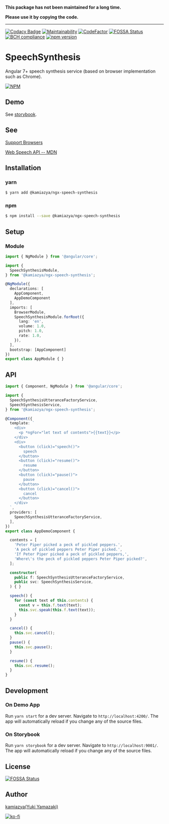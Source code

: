 **This package has not been maintained for a long time.**

**Please use it by copying the code.**

---

[![Codacy Badge](https://api.codacy.com/project/badge/Grade/082267c017e047a7b9ecb888d0779860)](https://app.codacy.com/app/kamiazya/ngx-speech-synthesis?utm_source=github.com&utm_medium=referral&utm_content=kamiazya/ngx-speech-synthesis&utm_campaign=Badge_Grade_Dashboard) [![Maintainability](https://api.codeclimate.com/v1/badges/9723b4dde56568506ec5/maintainability)](https://codeclimate.com/github/kamiazya/ngx-speech-synthesis/maintainability) [![CodeFactor](https://www.codefactor.io/repository/github/kamiazya/ngx-speech-synthesis/badge)](https://www.codefactor.io/repository/github/kamiazya/ngx-speech-synthesis) [![FOSSA Status](https://app.fossa.io/api/projects/git%2Bgithub.com%2Fkamiazya%2Fngx-speech-synthesis.svg?type=shield)](https://app.fossa.io/projects/git%2Bgithub.com%2Fkamiazya%2Fngx-speech-synthesis?ref=badge_shield) [![BCH compliance](https://bettercodehub.com/edge/badge/kamiazya/ngx-speech-synthesis?branch=master)](https://bettercodehub.com/) [![npm version](https://badge.fury.io/js/%40kamiazya%2Fngx-speech-synthesis.svg)](https://badge.fury.io/js/%40kamiazya%2Fngx-speech-synthesis)

# SpeechSynthesis

Angular 7+ speech synthesis service (based on browser implementation such as Chrome).

[![NPM](https://nodei.co/npm/@kamiazya/ngx-speech-synthesis.png)](https://nodei.co/npm/@kamiazya/ngx-speech-synthesis/)

## Demo

See [storybook](https://kamiazya.github.io/ngx-speech-synthesis/?selectedKind=DEMO&selectedStory=English&full=0&addons=1&stories=1&panelRight=0&addonPanel=storybook%2Factions%2Factions-panel).

## See

[Support Browsers](https://caniuse.com/#feat=speech-synthesis)

[Web Speech API -- MDN](https://developer.mozilla.org/docs/Web/API/Web_Speech_API)

## Installation

### yarn

```bash
$ yarn add @kamiazya/ngx-speech-synthesis
```

### npm

```bash
$ npm install --save @kamiazya/ngx-speech-synthesis
```

## Setup

### Module

```typescript
import { NgModule } from '@angular/core';

import {
  SpeechSynthesisModule,
} from '@kamiazya/ngx-speech-synthesis';

@NgModule({
  declarations: [
    AppComponent,
    AppDemoComponent
  ],
  imports: [
    BrowserModule,
    SpeechSynthesisModule.forRoot({
      lang: 'en',
      volume: 1.0,
      pitch: 1.0,
      rate: 1.0,
    }),
  ],
  bootstrap: [AppComponent]
})
export class AppModule { }

```

## API

```typescript
import { Component, NgModule } from '@angular/core';

import {
  SpeechSynthesisUtteranceFactoryService,
  SpeechSynthesisService,
} from '@kamiazya/ngx-speech-synthesis';

@Component({
  template: `
    <div>
      <p *ngFor="let text of contents">{{text}}</p>
    </div>
    <div>
      <button (click)="speech()">
        speech
      </button>
      <button (click)="resume()">
        resume
      </button>
      <button (click)="pause()">
        pause
      </button>
      <button (click)="cancel()">
        cancel
      </button>
    </div>
  `,
  providers: [
    SpeechSynthesisUtteranceFactoryService,
  ],
})
export class AppDemoComponent {

  contents = [
    'Peter Piper picked a peck of pickled peppers.',
    'A peck of pickled peppers Peter Piper picked.',
    'If Peter Piper picked a peck of pickled peppers,',
    'Where\'s the peck of pickled peppers Peter Piper picked?',
  ];

  constructor(
    public f: SpeechSynthesisUtteranceFactoryService,
    public svc: SpeechSynthesisService,
  ) { }

  speech() {
    for (const text of this.contents) {
      const v = this.f.text(text);
      this.svc.speak(this.f.text(text));
    }
  }

  cancel() {
    this.svc.cancel();
  }
  pause() {
    this.svc.pause();
  }

  resume() {
    this.svc.resume();
  }
}

```

## Development

### On Demo App

Run `yarn start` for a dev server. Navigate to `http://localhost:4200/`. The app will automatically reload if you change any of the source files.

### On Storybook

Run `yarn storybook` for a dev server. Navigate to `http://localhost:9001/`. The app will automatically reload if you change any of the source files.

## License

[![FOSSA Status](https://app.fossa.io/api/projects/git%2Bgithub.com%2Fkamiazya%2Fngx-speech-synthesis.svg?type=large)](https://app.fossa.io/projects/git%2Bgithub.com%2Fkamiazya%2Fngx-speech-synthesis?ref=badge_large)

## Author

[kamiazya(Yuki Yamazaki)](https://github.com/kamiazya)

[![ko-fi](https://www.ko-fi.com/img/githubbutton_sm.svg)](https://ko-fi.com/W7W5VDNO)
